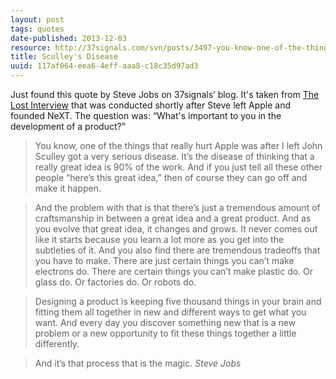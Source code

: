 ```yaml
---
layout: post
tags: quotes
date-published: 2013-12-03
resource: http://37signals.com/svn/posts/3497-you-know-one-of-the-things-that-really-hurt
title: Sculley's Disease
uuid: 117af064-eea6-4eff-aaa8-c18c35d97ad3
---
```

<p style='display:none'></p>

Just found this quote by Steve Jobs on 37signals’ blog. It's taken from [The
Lost Interview](http://www.youtube.com/watch?v=F4L26Jp_AT4&list=TLMnOz1ppz1Sw)
that was conducted shortly after Steve left Apple and founded NeXT. The question
was: “What's important to you in the development of a product?”

> You know, one of the things that really hurt Apple was after I left John
> Sculley got a very serious disease. It’s the disease of thinking that
> a really great idea is 90% of the work. And if you just tell all these other
> people “here’s this great idea,” then of course they can go off and make it
> happen.

> And the problem with that is that there’s just a tremendous amount of
> craftsmanship in between a great idea and a great product. And as you
> evolve that great idea, it changes and grows. It never comes out like it
> starts because you learn a lot more as you get into the subtleties of
> it. And you also find there are tremendous tradeoffs that you have to
> make. There are just certain things you can’t make electrons do. There
> are certain things you can’t make plastic do. Or glass do. Or factories
> do. Or robots do.

> Designing a product is keeping five thousand things in your brain
> and fitting them all together in new and different ways to get what
> you want. And every day you discover something new that is a new
> problem or a new opportunity to fit these things together a little
> differently.

> And it’s that process that is the magic.
> <cite>Steve Jobs</cite>
